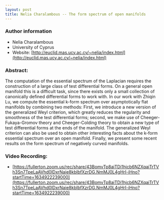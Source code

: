 ```yaml
---
layout: post
title: Nelia Charalambous -- The form spectrum of open manifolds
---
```


### Author information
* Nelia Charalambous
* University of Cyprus
* Website: [http://euclid.mas.ucy.ac.cy/~nelia/index.html](http://euclid.mas.ucy.ac.cy/~nelia/index.html)

### Abstract:

The computation of the essential spectrum of the Laplacian requires the construction of a large class of test differential forms. On a general open manifold this is a difficult task, since there exists only a small collection of canonically defined differential forms to work with. In our work with Zhiqin Lu, we compute the essential k-form spectrum over asymptotically flat manifolds by combining two methods: First, we introduce a new version of the generalized Weyl criterion, which greatly reduces the regularity and smoothness of the test differential forms; second, we make use of Cheeger-Fukaya-Gromov theory and Cheeger-Colding theory to obtain a new type of test differential forms at the ends of the manifold. The generalized Weyl criterion can also be used to obtain other interesting facts about the k-form essential spectrum over an open manifold. Finally, we present some recent results on the form spectrum of negatively curved manifolds. 


### Video Recording:

* [https://fullerton.zoom.us/rec/share/43BomvTp8aiTDi1hjcb6NZXqaiTrTVh3Sn7TpeLaAVhd0lDxrNaie8kbIbfXzrDG.NmMJ0L4gHrI-iHno?startTime=1634922239000](https://fullerton.zoom.us/rec/share/43BomvTp8aiTDi1hjcb6NZXqaiTrTVh3Sn7TpeLaAVhd0lDxrNaie8kbIbfXzrDG.NmMJ0L4gHrI-iHno?startTime=1634922239000)


